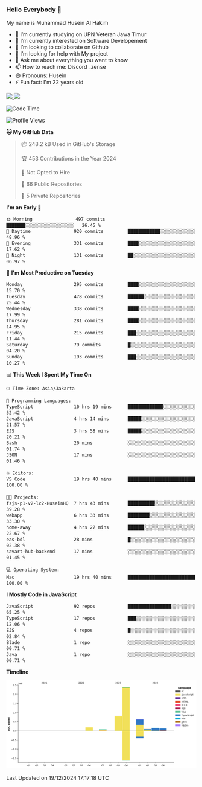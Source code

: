 ### Hello Everybody 👋

My name is Muhammad Husein Al Hakim

- 🔭 I’m currently studying on UPN Veteran Jawa Timur
- 🌱 I’m currently interested on Software Developement
- 👯 I’m looking to collaborate on Github
- 🤔 I’m looking for help with My project
- 💬 Ask me about everything you want to know
- 📫 How to reach me: Discord _zense
- 😄 Pronouns: Husein
- ⚡ Fun fact: I'm 22 years old

<p align="left">
<a href="https://github.com/huseinhq">
  <img height="180em" src="https://github-readme-stats-eight-theta.vercel.app/api?username=huseinhq&show_icons=true&theme=algolia&include_all_commits=true&count_private=true"/>
  <img height="180em" src="https://github-readme-stats-eight-theta.vercel.app/api/top-langs/?username=huseinhq&layout=compact&langs_count=8&theme=algolia"/>
</a>
</p>

<!--START_SECTION:waka-->
![Code Time](http://img.shields.io/badge/Code%20Time-1%2C705%20hrs%2052%20mins-blue)

![Profile Views](http://img.shields.io/badge/Profile%20Views-0-blue)

**🐱 My GitHub Data** 

> 📦 248.2 kB Used in GitHub's Storage 
 > 
> 🏆 453 Contributions in the Year 2024
 > 
> 🚫 Not Opted to Hire
 > 
> 📜 66 Public Repositories 
 > 
> 🔑 5 Private Repositories 
 > 
**I'm an Early 🐤** 

```text
🌞 Morning                497 commits         ███████░░░░░░░░░░░░░░░░░░   26.45 % 
🌆 Daytime                920 commits         ████████████░░░░░░░░░░░░░   48.96 % 
🌃 Evening                331 commits         ████░░░░░░░░░░░░░░░░░░░░░   17.62 % 
🌙 Night                  131 commits         ██░░░░░░░░░░░░░░░░░░░░░░░   06.97 % 
```
📅 **I'm Most Productive on Tuesday** 

```text
Monday                   295 commits         ████░░░░░░░░░░░░░░░░░░░░░   15.70 % 
Tuesday                  478 commits         ██████░░░░░░░░░░░░░░░░░░░   25.44 % 
Wednesday                338 commits         ████░░░░░░░░░░░░░░░░░░░░░   17.99 % 
Thursday                 281 commits         ████░░░░░░░░░░░░░░░░░░░░░   14.95 % 
Friday                   215 commits         ███░░░░░░░░░░░░░░░░░░░░░░   11.44 % 
Saturday                 79 commits          █░░░░░░░░░░░░░░░░░░░░░░░░   04.20 % 
Sunday                   193 commits         ███░░░░░░░░░░░░░░░░░░░░░░   10.27 % 
```


📊 **This Week I Spent My Time On** 

```text
🕑︎ Time Zone: Asia/Jakarta

💬 Programming Languages: 
TypeScript               10 hrs 19 mins      █████████████░░░░░░░░░░░░   52.42 % 
JavaScript               4 hrs 14 mins       █████░░░░░░░░░░░░░░░░░░░░   21.57 % 
EJS                      3 hrs 58 mins       █████░░░░░░░░░░░░░░░░░░░░   20.21 % 
Bash                     20 mins             ░░░░░░░░░░░░░░░░░░░░░░░░░   01.74 % 
JSON                     17 mins             ░░░░░░░░░░░░░░░░░░░░░░░░░   01.46 % 

🔥 Editors: 
VS Code                  19 hrs 40 mins      █████████████████████████   100.00 % 

🐱‍💻 Projects: 
fsjs-p1-v2-lc2-HuseinHQ  7 hrs 43 mins       ██████████░░░░░░░░░░░░░░░   39.28 % 
webapp                   6 hrs 33 mins       ████████░░░░░░░░░░░░░░░░░   33.30 % 
home-away                4 hrs 27 mins       ██████░░░░░░░░░░░░░░░░░░░   22.67 % 
eas-bdl                  28 mins             █░░░░░░░░░░░░░░░░░░░░░░░░   02.38 % 
savart-hub-backend       17 mins             ░░░░░░░░░░░░░░░░░░░░░░░░░   01.45 % 

💻 Operating System: 
Mac                      19 hrs 40 mins      █████████████████████████   100.00 % 
```

**I Mostly Code in JavaScript** 

```text
JavaScript               92 repos            ████████████████░░░░░░░░░   65.25 % 
TypeScript               17 repos            ███░░░░░░░░░░░░░░░░░░░░░░   12.06 % 
EJS                      4 repos             █░░░░░░░░░░░░░░░░░░░░░░░░   02.84 % 
Blade                    1 repo              ░░░░░░░░░░░░░░░░░░░░░░░░░   00.71 % 
Java                     1 repo              ░░░░░░░░░░░░░░░░░░░░░░░░░   00.71 % 
```



**Timeline**

![Lines of Code chart](https://raw.githubusercontent.com/HuseinHQ/HuseinHQ/main/assets/bar_graph.png)


 Last Updated on 19/12/2024 17:17:18 UTC
<!--END_SECTION:waka-->
